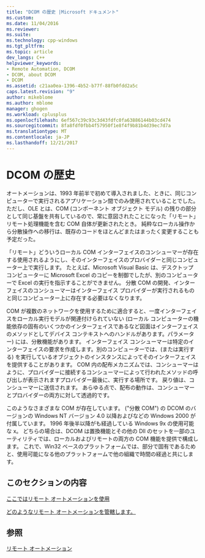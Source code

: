 ```yaml
---
title: "DCOM の歴史 |Microsoft ドキュメント"
ms.custom: 
ms.date: 11/04/2016
ms.reviewer: 
ms.suite: 
ms.technology: cpp-windows
ms.tgt_pltfrm: 
ms.topic: article
dev_langs: C++
helpviewer_keywords:
- Remote Automation, DCOM
- DCOM, about DCOM
- DCOM
ms.assetid: c21aa0ea-1396-4b52-b77f-88fb0fdd2a5c
caps.latest.revision: "9"
author: mikeblome
ms.author: mblome
manager: ghogen
ms.workload: cplusplus
ms.openlocfilehash: 6ef567c39c93c3d43fdfc0fa63886144b03cd474
ms.sourcegitcommit: 8fa8fdf0fbb4f57950f1e8f4f9b81b4d39ec7d7a
ms.translationtype: MT
ms.contentlocale: ja-JP
ms.lasthandoff: 12/21/2017
---
```

# <a name="history-of-dcom"></a>DCOM の歴史
オートメーションは、1993 年前半で初めて導入されました、ときに、同じコンピューターで実行されるアプリケーション間でのみ使用されていることでした。 ただし、OLE とは、COM (コンポーネント オブジェクト モデル) の残りの部分として同じ基盤を共有しているので、常に意図されたことになった「リモート」リモート処理機能を含む COM 自体が更新されたとき。 純粋なローカル操作から分散操作への移行は、既存のコードをほとんどまたはまったく変更することも予定だった。  
  
 「リモート」どういうローカル COM インターフェイスのコンシューマーが存在する使用されるようにし、そのインターフェイスのプロバイダーと同じコンピューター上で実行します。 たとえば、Microsoft Visual Basic は、デスクトップ コンピューターに Microsoft Excel のコピーを制御でしたが、別のコンピューターで Excel の実行を指示することができません。 分散 COM の開発、インターフェイスのコンシューマーはインターフェイス プロバイダーが実行されるものと同じコンピューター上に存在する必要はなくなります。  
  
 COM が複数のネットワークを使用するために適合すると、一度インターフェイスをローカル実行モデルが関連付けられていない (ローカル コンピューターの機能依存の固有のいくつかのインターフェイスであるなど図面はインターフェイスのメソッドとしてデバイス コンテキストへのハンドルがあります。パラメーター) には、分散機能があります。 インターフェイス コンシューマーは特定のインターフェイスの要求を作成します。別のコンピューターでは、(または実行する) を実行しているオブジェクトのインスタンスによってそのインターフェイスを提供することがあります。 COM 内の配布メカニズムでは、コンシューマーはように、プロバイダーに接続するコンシューマーによって行われたメソッドの呼び出しが表示されますプロバイダー最後に、実行する場所です。 戻り値は、コンシューマーに送信されます。 あらゆる点で、配布の動作は、コンシューマーとプロバイダーの両方に対して透過的です。  
  
 このようなさまざまな COM が存在しています。 ("分散 COM") の DCOM のバージョンの Windows NT バージョン 4.0 以降およびなどの Windows 2000 が付属しています。 1996 年後半以降がも経過している Windows 9x の使用可能な x。 どちらの場合は、DCOM は置換機能とその他の Dll のセットを一部のユーティリティでは、ローカルおよびリモートの両方の COM 機能を提供で構成します。 これで、Win32 ベースのプラットフォームでは、部分で固有であるためと、使用可能になる他のプラットフォームで他の組織で時間の経過と共にします。  
  
## <a name="in-this-section"></a>このセクションの内容  
 [ここではリモート オートメーションを使用](where-does-remote-automation-fit-in-q.md)  
  
 [どのようなリモート オートメーションを管轄します。](what-does-remote-automation-provide-q.md)  
  
## <a name="see-also"></a>参照  
 [リモート オートメーション](../mfc/remote-automation.md)
